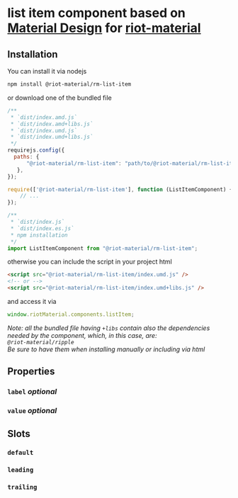# list item component based on [Material Design](https://material.io/components/selection-controls#list-itemes) for [riot-material](https://github.com/riot-material/riot-material)
## Installation
You can install it via nodejs
```sh
npm install @riot-material/rm-list-item
```
or download one of the bundled file
```js
/**
 * `dist/index.amd.js`
 * `dist/index.amd+libs.js`
 * `dist/index.umd.js`
 * `dist/index.umd+libs.js`
 */
requirejs.config({
  paths: {
      "@riot-material/rm-list-item": "path/to/@riot-material/rm-list-item",
   },
});

require(['@riot-material/rm-list-item'], function (ListItemComponent) {
    // ...
});

/**
 * `dist/index.js`
 * `dist/index.es.js`
 * npm installation
 */
import ListItemComponent from "@riot-material/rm-list-item";

```
otherwise you can include the script in your project html
```html
<script src="@riot-material/rm-list-item/index.umd.js" />
<!-- or -->
<script src="@riot-material/rm-list-item/index.umd+libs.js" />
```
and access it via
```js
window.riotMaterial.components.listItem;
```
*Note: all the bundled file having `+libs` contain also the dependencies needed by the component, which, in this case, are:  
`@riot-material/ripple`  
Be sure to have them when installing manually or including via html*
## Properties
<!-- ### `disabled` -->
### `label` *optional*
### `value` *optional*
## Slots
### `default`
### `leading`
### `trailing`